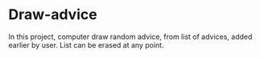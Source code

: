 # Draw-advice

In this project, computer draw random advice, from list of advices, added earlier by user. List can be erased at any point.